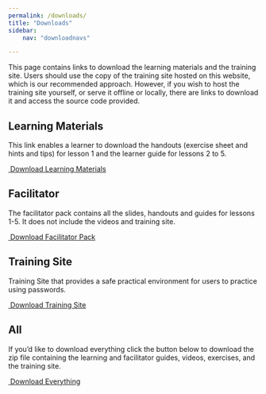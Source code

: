 ```yaml
---
permalink: /downloads/
title: "Downloads"
sidebar:
    nav: "downloadnavs"

---
```


This page contains links to download the learning materials and the training site. Users should use the copy of the training site hosted on this website, which is our recommended approach. However, if you wish to host the training site yourself, or serve it offline or locally, there are links to download it and access the source code provided.


## Learning Materials
This link enables a learner to download the handouts (exercise sheet and hints and tips) for lesson 1 and the learner guide for lessons 2 to 5. 

<a href="#" class="btn btn--primary"><i class="fas fa-download"></i>&nbsp;Download Learning Materials</a>

## Facilitator
The facilitator pack contains all the slides, handouts and guides for lessons 1-5. It does not include the videos and training site. 

<a href="#" class="btn btn--primary"><i class="fas fa-download"></i>&nbsp;Download Facilitator Pack</a>


## Training Site
Training Site that provides a safe practical environment for users to practice using passwords.

<a href="#" class="btn btn--primary"><i class="fas fa-download"></i>&nbsp;Download Training Site</a>

## All
If you’d like to download everything click the button below to download the zip file containing the learning and facilitator guides, videos, exercises, and the training site.

<a href="#" class="btn btn--primary"><i class="fas fa-download"></i>&nbsp;Download Everything</a>
